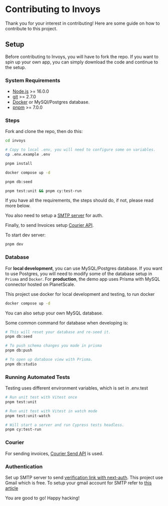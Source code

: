 # Contributing to Invoys

Thank you for your interest in contributing! Here are some guide on how to contribute to this project.

## Setup

Before contributing to Invoys, you will have to fork the repo. If you want to spin up your own app, you can simply download the code and continue to the setup.

### System Requirements

- [Node.js](https://nodejs.org/) >= 16.0.0
- [git](https://git-scm.com/) >= 2.7.0
- [Docker](https://www.docker.com/) or MySQl/Postgres database.
- [pnpm](https://pnpm.io/) >= 7.0.0

### Steps

Fork and clone the repo, then do this:

```bash
cd invoys

# Copy to local .env, you will need to configure some on variables.
cp .env.example .env

pnpm install

docker compose up -d

pnpm db:seed

pnpm test:unit && pnpm cy:test-run
```

If you have all the requirements, the steps should do, if not, please read more below.

You also need to setup a [SMTP server](#Authentication) for auth.

Finally, to send Invoices setup [Courier API](#Courier).

To start dev server:

```bash
pnpm dev
```

### Database

For **local development**, you can use MySQL/Postgres database. If you want to use Postgres, you will need to modify some of the database setup in `Prisma` and `Docker`.
For **production**, the demo app uses Prisma with MySQL connector hosted on PlanetScale.

This project use docker for local development and testing, to run docker

```bash
docker compose up -d
```

You can also setup your own MySQL database.

Some common command for database when developing is:

```bash
# This will reset your database and re-seed it.
pnpm db:seed

# To push schema changes you made in prisma
pnpm db:push

# To open up database view with Prisma.
pnpm db:studio
```

### Running Automated Tests

Testing uses different environment variables, which is set in .env.test

```bash
# Run unit test with Vitest once
pnpm test:unit

# Run unit test with Vitest in watch mode
pnpm test:unit-watch

# Will start a server and run Cypress tests headless.
pnpm cy:test-run
```

### Courier

For sending invoices, [Courier Send API](https://www.courier.com/docs/guides/getting-started/nodejs/) is used.

### Authentication

Set up SMTP server to send [verification link with next-auth](https://next-auth.js.org/providers/email). This project use Gmail which is free.
To setup your gmail account for SMTP refer to [this article](https://miracleio.me/snippets/use-gmail-with-nodemailer/)

You are good to go! Happy hacking!
